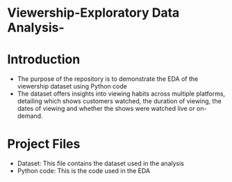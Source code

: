 # Viewership-Exploratory Data Analysis-

# Introduction
- The purpose of the repository is to demonstrate the EDA of the viewership dataset using Python code
- The dataset offers insights into viewing habits across multiple platforms, detailing which shows customers watched, the duration of viewing, the dates of viewing and whether the shows were watched live or on-demand.

# Project Files
- Dataset: This file contains the dataset used in the analysis
- Python code: This is the code used in the EDA
  
